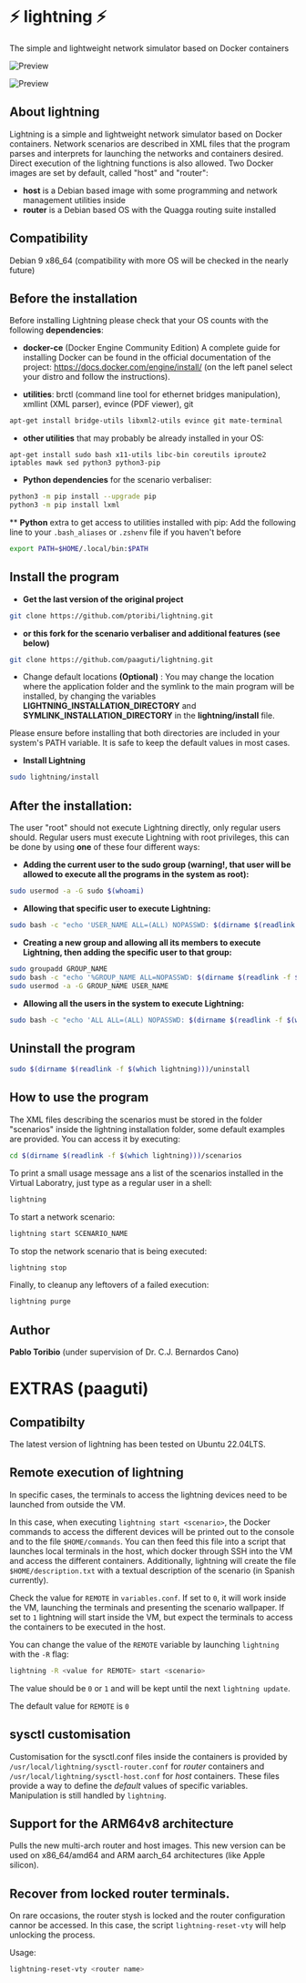 # :zap: lightning :zap:
The simple and lightweight network simulator based on Docker containers

![Preview](https://raw.githubusercontent.com/paaguti/lightning/master/screenshots/screenshot1.png)

![Preview](https://raw.githubusercontent.com/paaguti/lightning/master/screenshots/screenshot2.png)

## About lightning
Lightning is a simple and lightweight network simulator based on Docker containers.
Network scenarios are described in XML files that the program parses and interprets
for launching the networks and containers desired. Direct execution of the lightning functions is also
allowed.
Two Docker images are set by default, called "host" and "router":
*  **host** is a Debian based image with some programming and network management utilities inside
*  **router** is a Debian based OS with the Quagga routing suite installed

## Compatibility
Debian 9 x86_64 (compatibility with more OS will be checked in the nearly future)

## Before the installation
Before installing Lightning please check that your OS counts with the following **dependencies**:

* **docker-ce** (Docker Engine Community Edition)
A complete guide for installing Docker can be found in the official documentation of the project: https://docs.docker.com/engine/install/ (on the left panel select your distro and follow the instructions).

* **utilities**: brctl (command line tool for ethernet bridges manipulation), xmllint (XML parser), evince (PDF viewer), git
```bash
apt-get install bridge-utils libxml2-utils evince git mate-terminal
```
* **other utilities** that may probably be already installed in your OS:
```
apt-get install sudo bash x11-utils libc-bin coreutils iproute2 iptables mawk sed python3 python3-pip
```
* **Python dependencies** for the scenario verbaliser:
``` bash
python3 -m pip install --upgrade pip
python3 -m pip install lxml
```
** **Python** extra to get access to utilities installed with pip:
Add the following line to your `.bash_aliases` or `.zshenv` file if you haven't before

```bash
export PATH=$HOME/.local/bin:$PATH
```

## Install the program
* **Get the last version of the original project**
```bash
git clone https://github.com/ptoribi/lightning.git
```
* **or this fork for the scenario verbaliser and additional features (see below)**
```bash
git clone https://github.com/paaguti/lightning.git
```

* Change default locations **(Optional)** : You may change the location where the application folder and the symlink to the main program will be installed, by changing  the variables **LIGHTNING_INSTALLATION_DIRECTORY** and **SYMLINK_INSTALLATION_DIRECTORY** in the **lightning/install** file.

Please ensure before installing that both directories are included in your system's PATH variable. It is safe to keep the default values in most cases.

* **Install Lightning**
```bash
sudo lightning/install
```

## After the installation:
The user "root" should not execute Lightning directly, only regular users should. Regular users must execute Lightning with root privileges, this can be done by using **one** of these four different ways:

* **Adding the current user to the sudo group (warning!, that user will be allowed to execute all the programs in the system as root):**
```bash
sudo usermod -a -G sudo $(whoami)
```
* **Allowing that specific user to execute Lightning:**
```bash
sudo bash -c "echo 'USER_NAME ALL=(ALL) NOPASSWD: $(dirname $(readlink -f $(which lightning)))"/lightning"' >> /etc/sudoers"
```
* **Creating a new group and allowing all its members to execute Lightning, then adding the specific user to that group:**
```bash
sudo groupadd GROUP_NAME
sudo bash -c "echo '%GROUP_NAME ALL=NOPASSWD: $(dirname $(readlink -f $(which lightning)))"/lightning"' >> /etc/sudoers"
sudo usermod -a -G GROUP_NAME USER_NAME
```
* **Allowing all the users in the system to execute Lightning:**
```bash
sudo bash -c "echo 'ALL ALL=(ALL) NOPASSWD: $(dirname $(readlink -f $(which lightning)))"/lightning"' >> /etc/sudoers"
```

## Uninstall the program
```bash
sudo $(dirname $(readlink -f $(which lightning)))/uninstall
```

## How to use the program
The XML files describing the scenarios must be stored in the folder "scenarios" inside
the lightning installation folder, some default examples are provided. You can access it by executing:
```bash
cd $(dirname $(readlink -f $(which lightning)))/scenarios
```
To print a small usage message ans a list of the scenarios installed in the Virtual Laboratry, just type as a regular user in a shell:
```bash
lightning
```

To start a network scenario:
```bash
lightning start SCENARIO_NAME
```

To stop the network scenario that is being executed:
```bash
lightning stop
```

Finally, to cleanup any leftovers of a failed execution:
```bash
lightning purge
```
## Author
**Pablo Toribio** (under supervision of Dr. C.J. Bernardos Cano)

# EXTRAS (paaguti)

## Compatibilty

The latest version of lightning has been tested on Ubuntu 22.04LTS.

## Remote execution of lightning

In specific cases, the terminals to access the lightning devices need to be launched from outside the VM.

In this case, when executing `lightning start <scenario>`, the Docker commands to access the different devices
will be printed out to the console and to the file `$HOME/commands`.
You can then feed this file into a script that launches local terminals in the host, which docker through SSH
into the VM and access the different containers.
Additionally, lightning will create the file `$HOME/description.txt` with a textual description of the scenario
(in Spanish currently).

Check the value for `REMOTE` in `variables.conf`. If set to `0`, it will work inside the VM, launching the terminals and presenting the scenario wallpaper. If set to `1` lightning will start inside the VM, but expect the terminals
to access the containers to be executed in the host.

You can change the value of the `REMOTE` variable by launching `lightning` with the `-R` flag:

``` bash
lightning -R <value for REMOTE> start <scenario>
```

The value should be `0` or `1`  and will be kept until the next `lightning update`.

The default value for `REMOTE` is `0`

## sysctl customisation

Customisation for the sysctl.conf files inside the containers is provided by `/usr/local/lightning/sysctl-router.conf` for *router* containers and `/usr/local/lightning/sysctl-host.conf` for *host* containers. These files provide a way to define the *default*  values of specific variables. Manipulation is still handled by `lightning`.

## Support for the ARM64v8 architecture

Pulls the new multi-arch router and host images. This new version can be used on x86_64/amd64 and ARM aarch_64 architectures (like Apple silicon).

## Recover from locked router terminals.

On rare occasions, the router stysh is locked and the router configuration cannor be accessed. In this case, the script `lightning-reset-vty` will help unlocking the process.

Usage:
```bash
lightning-reset-vty <router name>
```
